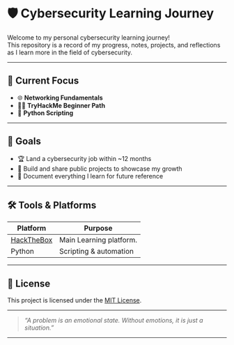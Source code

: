 # 🛡️ Cybersecurity Learning Journey

Welcome to my personal cybersecurity learning journey!  
This repository is a record of my progress, notes, projects, and reflections as I learn more in the field of cybersecurity.

---

## 🚀 Current Focus

- 🌐 **Networking Fundamentals**
- 🧑‍💻 **TryHackMe Beginner Path**
- 🐍 **Python Scripting**

---

## 🎯 Goals

- 🏆 Land a cybersecurity job within ~12 months
- 📂 Build and share public projects to showcase my growth
- 📝 Document everything I learn for future reference

---

## 🛠️ Tools & Platforms

| Platform      | Purpose                |
| ------------- | ---------------------- |
| [HackTheBox](https://www.hackthebox.com/) | Main Learning platform. |
| Python        | Scripting & automation |

---

## 📄 License

This project is licensed under the [MIT License](LICENSE).

---

> _“A problem is an emotional state. Without emotions, it is just a situation.”_

---
